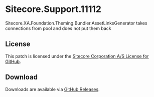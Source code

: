 # Sitecore.Support.11112
Sitecore.XA.Foundation.Theming.Bundler.AssetLinksGenerator takes connections from pool and does not put them back

## License  
This patch is licensed under the [Sitecore Corporation A/S License for GitHub](https://github.com/sitecoresupport/Sitecore.Support.11112/blob/master/LICENSE).  

## Download  
Downloads are available via [GitHub Releases](https://github.com/sitecoresupport/Sitecore.Support.11112/releases).  
